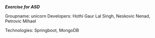***Exercise for ASD***

Groupname: unicorn
Developers: Hothi Gaur Lal Singh, Neskovic Nenad, Petrovic Mihael

Technologies: Springboot, MongoDB
